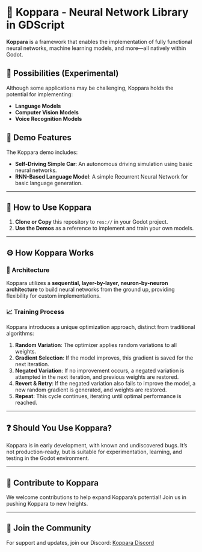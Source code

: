 # 🌌 Koppara - Neural Network Library in GDScript
**Koppara** is a framework that enables the implementation of fully functional neural networks, machine learning models, and more—all natively within Godot.

## 🧠 Possibilities (Experimental)
Although some applications may be challenging, Koppara holds the potential for implementing:
- **Language Models**
- **Computer Vision Models**
- **Voice Recognition Models**

## 🚗 Demo Features
The Koppara demo includes:
- **Self-Driving Simple Car**: An autonomous driving simulation using basic neural networks.
- **RNN-Based Language Model**: A simple Recurrent Neural Network for basic language generation.

---

## 🔧 How to Use Koppara
1. **Clone or Copy** this repository to `res://` in your Godot project.
2. **Use the Demos** as a reference to implement and train your own models.

---

## ⚙️ How Koppara Works

### 📐 Architecture
Koppara utilizes a **sequential, layer-by-layer, neuron-by-neuron architecture** to build neural networks from the ground up, providing flexibility for custom implementations.

### 📈 Training Process
Koppara introduces a unique optimization approach, distinct from traditional algorithms:

1. **Random Variation**: The optimizer applies random variations to all weights.
2. **Gradient Selection**: If the model improves, this gradient is saved for the next iteration.
3. **Negated Variation**: If no improvement occurs, a negated variation is attempted in the next iteration, and previous weights are restored.
4. **Revert & Retry**: If the negated variation also fails to improve the model, a new random gradient is generated, and weights are restored.
5. **Repeat**: This cycle continues, iterating until optimal performance is reached.

---

## ❓ Should You Use Koppara?

Koppara is in early development, with known and undiscovered bugs. It’s not production-ready, but is suitable for experimentation, learning, and testing in the Godot environment.

---

## 🙌 Contribute to Koppara
We welcome contributions to help expand Koppara’s potential! Join us in pushing Koppara to new heights.

---

## 💬 Join the Community
For support and updates, join our Discord: [Koppara Discord](https://discord.gg/WZyyT5kMUk)
